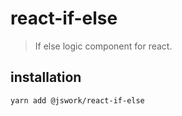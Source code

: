 # react-if-else
> If else logic component for react.

## installation
```shell
yarn add @jswork/react-if-else
```
